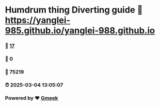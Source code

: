 # Humdrum thing Diverting guide :link: https://yanglei-985.github.io/yanglei-988.github.io 
### :page_facing_up: [17](https://yanglei-985.github.io/yanglei-988.github.io/tag.html) 
### :speech_balloon: 0 
### :hibiscus: 75219 
### :alarm_clock: 2025-03-04 13:05:07 
### Powered by :heart: [Gmeek](https://github.com/Meekdai/Gmeek)
